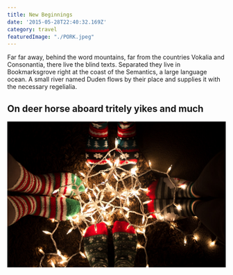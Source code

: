 ```yaml
---
title: New Beginnings
date: '2015-05-28T22:40:32.169Z'
category: travel
featuredImage: "./PORK.jpeg"
---
```


Far far away, behind the word mountains, far from the countries Vokalia and
Consonantia, there live the blind texts. Separated they live in Bookmarksgrove
right at the coast of the Semantics, a large language ocean. A small river named
Duden flows by their place and supplies it with the necessary regelialia.

## On deer horse aboard tritely yikes and much

![Chinese Salty Egg](./PORK.jpeg)